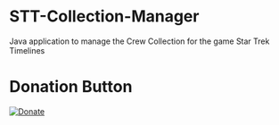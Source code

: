 # STT-Collection-Manager
Java application to manage the Crew Collection for the game Star Trek Timelines

# Donation Button

[![Donate](https://img.shields.io/badge/Donate-PayPal-green.svg)](https://www.paypal.me/augustenz)
